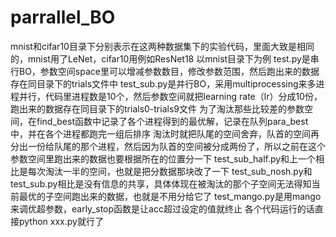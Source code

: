 # parrallel_BO
mnist和cifar10目录下分别表示在这两种数据集下的实验代码，里面大致是相同的，mnist用了LeNet，cifar10用例如ResNet18
以mnist目录下为例
test.py是串行BO，参数空间space里可以增减参数数目，修改参数范围，然后跑出来的数据存在同目录下的trials文件中
test_sub.py是并行BO，采用multiprocessing来多进程并行，代码里进程数是10个，然后参数空间就把learning rate（lr）分成10份，跑出来的数据存在同目录下的trials0-trials9文件
为了淘汰那些比较差的参数空间，在find_best函数中记录了各个进程得到的最优解，记录在队列para_best中，并在各个进程都跑完一组后排序
淘汰时就把队尾的空间舍弃，队首的空间再分出一份给队尾的那个进程，然后因为队首的空间被分成两份了，所以之前在这个参数空间里跑出来的数据也要根据所在的位置分一下
test_sub_half.py和上一个相比是每次淘汰一半的空间，也就是把分数据那块改了一下
test_sub_nosh.py和test_sub.py相比是没有信息的共享，具体体现在被淘汰的那个子空间无法得知当前最优的子空间跑出来的数据，也就是不用分给它了
test_mango.py是用mango来调优超参数，early_stop函数是让acc超过设定的值就终止
各个代码运行的话直接python xxx.py就行了
